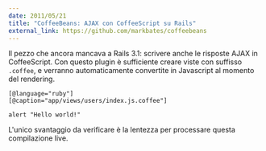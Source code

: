 ```yaml
---
date: 2011/05/21
title: "CoffeeBeans: AJAX con CoffeeScript su Rails"
external_link: https://github.com/markbates/coffeebeans
---
```


Il pezzo che ancora mancava a Rails 3.1: scrivere anche le risposte AJAX in CoffeeScript. Con questo plugin è sufficiente creare viste con suffisso `.coffee`, e verranno automaticamente convertite in Javascript al momento del rendering.

    [@language="ruby"]
    [@caption="app/views/users/index.js.coffee"]

    alert "Hello world!"

L'unico svantaggio da verificare è la lentezza per processare questa compilazione live.
